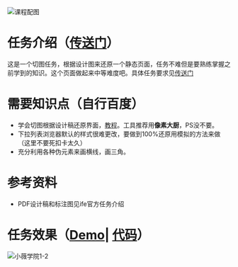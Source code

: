 ![课程配图](http://gss0.baidu.com/9rkZbzqaKgQUohGko9WTAnF6hhy/mms-res/fed/ife/ife_tutor/课程配图.3fb31f3e5af7e8d7.jpg)
# 任务介绍（[传送门](http://ife.baidu.com/course/detail/id/102)）
这是一个切图任务，根据设计图来还原一个静态页面，任务不难但是要熟练掌握之前学到的知识。这个页面做起来中等难度吧。具体任务要求见[传送门](http://ife.baidu.com/course/detail/id/102)
# 需要知识点（自行百度）
+ 学会切图根据设计稿还原界面，[教程](https://www.imooc.com/learn/668)。工具推荐用**像素大厨**，PS没不要。
+ 下拉列表浏览器默认的样式很难更改，要做到100%还原用模拟的方法来做（这里不要死扣卡太久）
+ 充分利用各种伪元素来画横线，画三角。
# 参考资料
+ PDF设计稿和标注图见ife官方任务介绍
# 任务效果（[Demo](https://xluos.github.io/ife/%E5%B0%8F%E8%96%87%E5%AD%A6%E9%99%A2/1-7.html)| [代码](https://github.com/xluos/ife)）
![小薇学院1-2](http://7xrp04.com1.z0.glb.clouddn.com/task_1_7_2.jpg)